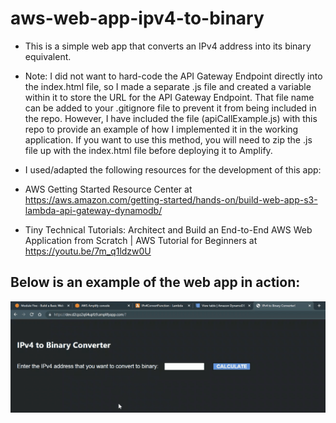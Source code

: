 # aws-web-app-ipv4-to-binary

- This is a simple web app that converts an IPv4 address into its binary equivalent.

- Note: I did not want to hard-code the API Gateway Endpoint directly into the index.html file, so I made a separate .js file and created a variable within it to store the URL for the API Gateway Endpoint. That file name can be added to your .gitignore file to prevent it from being included in the repo. However, I have included the file (apiCallExample.js) with this repo to provide an example of how I implemented it in the working application. If you want to use this method, you will need to zip the .js file up with the index.html file before deploying it to Amplify.

- I used/adapted the following resources for the development of this app:

- AWS Getting Started Resource Center at https://aws.amazon.com/getting-started/hands-on/build-web-app-s3-lambda-api-gateway-dynamodb/

- Tiny Technical Tutorials: Architect and Build an End-to-End AWS Web Application from Scratch | AWS Tutorial for Beginners at https://youtu.be/7m_q1ldzw0U
   
## Below is an example of the web app in action:

![AWS-Web-App](https://github.com/mblackonline/aws-web-app-ipv4-to-binary/blob/f9a429333b214a9be5d093abda1a18b99de72de2/AWS-Web-App.gif)